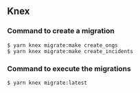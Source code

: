 ## Knex

### Command to create a migration
```
$ yarn knex migrate:make create_ongs
$ yarn knex migrate:make create_incidents
```

### Command to execute the migrations
```
$ yarn knex migrate:latest
```